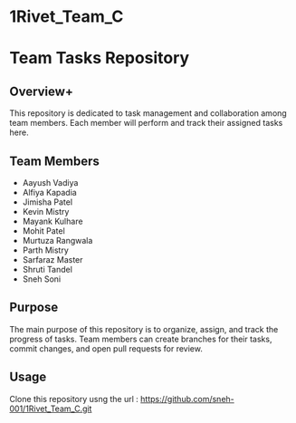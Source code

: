 # 1Rivet_Team_C
# Team Tasks Repository 
## Overview+
This repository is dedicated to task management and collaboration among team members. Each member will perform and track their assigned tasks here. 
## Team Members 
- Aayush Vadiya
- Alfiya Kapadia
- Jimisha Patel
- Kevin Mistry
- Mayank Kulhare
- Mohit Patel
- Murtuza Rangwala
- Parth Mistry
- Sarfaraz Master
- Shruti Tandel
- Sneh Soni
## Purpose 
The main purpose of this repository is to organize, assign, and track the progress of tasks. Team members can create branches for their tasks, commit changes, and open pull requests for review. 
## Usage 
Clone this repository usng the url : https://github.com/sneh-001/1Rivet_Team_C.git

